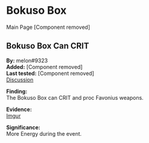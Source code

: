 # Bokuso Box

Main Page
[Component removed]

## Bokuso Box Can CRIT

**By:** melon\#9323  
**Added:** [Component removed]  
**Last tested:** [Component removed]  
[Discussion](https://tickets.deeznuts.moe/ticket-archive/attachments_945097851195777054_945129398321950720_transcript-bokuso-box-can-crit-and-proc-fav.html)

**Finding:**  
The Bokuso Box can CRIT and proc Favonius weapons.

**Evidence:**  
[Imgur](https://imgur.com/CojfoIi)

**Significance:**  
More Energy during the event.